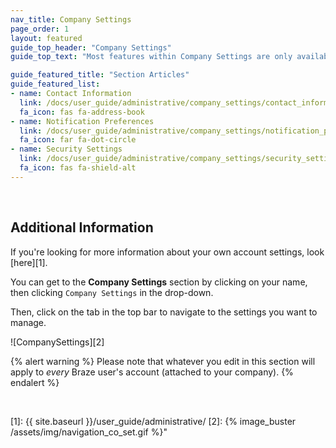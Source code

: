 ```yaml
---
nav_title: Company Settings
page_order: 1
layout: featured
guide_top_header: "Company Settings"
guide_top_text: "Most features within Company Settings are only available to Braze account administrators. If you don't have access but feel that you should, reach out to your company's Braze account administrator."

guide_featured_title: "Section Articles"
guide_featured_list:
- name: Contact Information
  link: /docs/user_guide/administrative/company_settings/contact_information/
  fa_icon: fas fa-address-book
- name: Notification Preferences
  link: /docs/user_guide/administrative/company_settings/notification_preferences/
  fa_icon: far fa-dot-circle
- name: Security Settings
  link: /docs/user_guide/administrative/company_settings/security_settings/
  fa_icon: fas fa-shield-alt
---
```

<br>

## Additional Information

If you're looking for more information about your own account settings, look [here][1].

You can get to the __Company Settings__ section by clicking on your name, then clicking `Company Settings` in the drop-down.

Then, click on the tab in the top bar to navigate to the settings you want to manage.

![CompanySettings][2]

{% alert warning %}
Please note that whatever you edit in this section will apply to _every_ Braze user's account (attached to your company).
{% endalert %}

<br>

[1]: {{ site.baseurl }}/user_guide/administrative/
[2]: {% image_buster /assets/img/navigation_co_set.gif %}"
